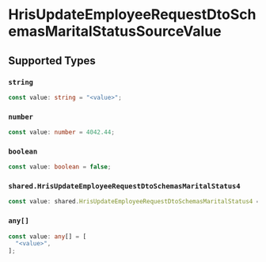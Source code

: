 # HrisUpdateEmployeeRequestDtoSchemasMaritalStatusSourceValue


## Supported Types

### `string`

```typescript
const value: string = "<value>";
```

### `number`

```typescript
const value: number = 4042.44;
```

### `boolean`

```typescript
const value: boolean = false;
```

### `shared.HrisUpdateEmployeeRequestDtoSchemasMaritalStatus4`

```typescript
const value: shared.HrisUpdateEmployeeRequestDtoSchemasMaritalStatus4 = {};
```

### `any[]`

```typescript
const value: any[] = [
  "<value>",
];
```

